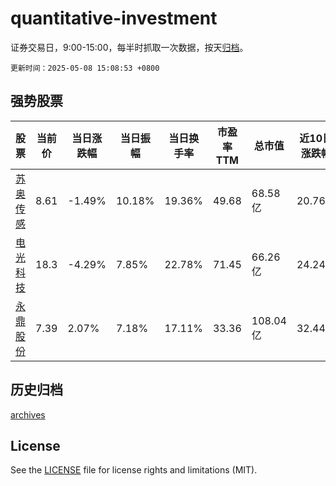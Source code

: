 # quantitative-investment

证券交易日，9:00-15:00，每半时抓取一次数据，按天[归档](archives)。

`更新时间：2025-05-08 15:08:53 +0800`

## 强势股票

|股票|当前价|当日涨跌幅|当日振幅|当日换手率|市盈率TTM|总市值|近10日涨跌幅|
|----|----|----|----|----|----|----|----|
|[苏奥传感](https://xueqiu.com/S/SZ300507)|8.61|-1.49%|10.18%|19.36%|49.68|68.58亿|20.76%|
|[电光科技](https://xueqiu.com/S/SZ002730)|18.3|-4.29%|7.85%|22.78%|71.45|66.26亿|24.24%|
|[永鼎股份](https://xueqiu.com/S/SH600105)|7.39|2.07%|7.18%|17.11%|33.36|108.04亿|32.44%|

## 历史归档

[archives](archives)

## License

See the [LICENSE](LICENSE) file for license rights and limitations (MIT).